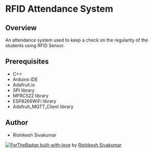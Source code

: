 # RFID Attendance System

## Overview
An attendance system used to keep a check on the regularity of the students using RFID Sensor.

## Prerequisites
* C++
* Arduino IDE
* Adafruit.io
* SPI library
* MFRC522 library
* ESP8266WiFi library
* Adafruit_MQTT_Client library


## Author
* Rishikesh Sivakumar

[![ForTheBadge built-with-love](http://ForTheBadge.com/images/badges/built-with-love.svg)](https://GitHub.com/Naereen/) by [Rishikesh Sivakumar](https://www.linkedin.com/in/rishikesh-sivakumar-1a166a18b/)

